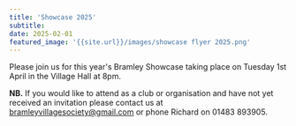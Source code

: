 ```yaml
---
title: 'Showcase 2025'
subtitle: 
date: 2025-02-01
featured_image: '{{site.url}}/images/showcase flyer 2025.png'
---
```


Please join us for this year's Bramley Showcase taking place on Tuesday 1st April in the Village Hall at 8pm.

**NB.** If you would like to attend as a club or organisation and have not yet received an invitation please contact us at bramleyvillagesociety@gmail.com or phone Richard on 01483 893905.
